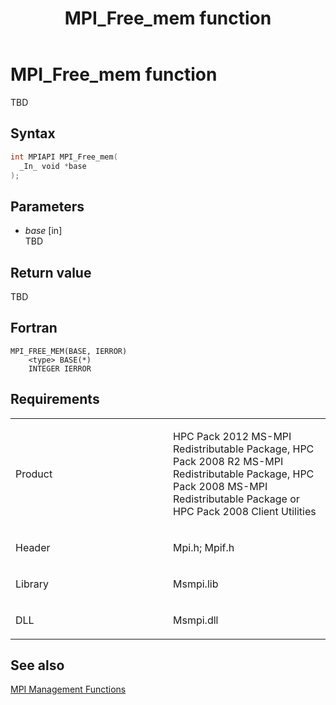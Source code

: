﻿---
title: MPI_Free_mem function
TOCTitle: MPI_Free_mem function
ms:assetid: a951f728-1745-4298-804f-f0374d7372bb
ms:mtpsurl: https://msdn.microsoft.com/en-us/library/Dn473374(v=VS.85)
ms:contentKeyID: 59360910
ms.date: 03/28/2018
mtps_version: v=VS.85
f1_keywords:
- MPI_FREE_MEM
- mpif/MPI_Free_mem
- mpi/MPI_FREE_MEM
dev_langs:
- C++
- C
---

# MPI\_Free\_mem function

TBD

## Syntax

``` c++
int MPIAPI MPI_Free_mem(
  _In_ void *base
);
```

## Parameters

  - *base* \[in\]  
    TBD

## Return value

TBD

## Fortran

    MPI_FREE_MEM(BASE, IERROR)
        <type> BASE(*)
        INTEGER IERROR

## Requirements

<table>
<colgroup>
<col style="width: 50%" />
<col style="width: 50%" />
</colgroup>
<tbody>
<tr class="odd">
<td><p>Product</p></td>
<td><p>HPC Pack 2012 MS-MPI Redistributable Package, HPC Pack 2008 R2 MS-MPI Redistributable Package, HPC Pack 2008 MS-MPI Redistributable Package or HPC Pack 2008 Client Utilities</p></td>
</tr>
<tr class="even">
<td><p>Header</p></td>
<td>Mpi.h;
Mpif.h</td>
</tr>
<tr class="odd">
<td><p>Library</p></td>
<td>Msmpi.lib</td>
</tr>
<tr class="even">
<td><p>DLL</p></td>
<td>Msmpi.dll</td>
</tr>
</tbody>
</table>


## See also

[MPI Management Functions](mpi-management-functions.md)

